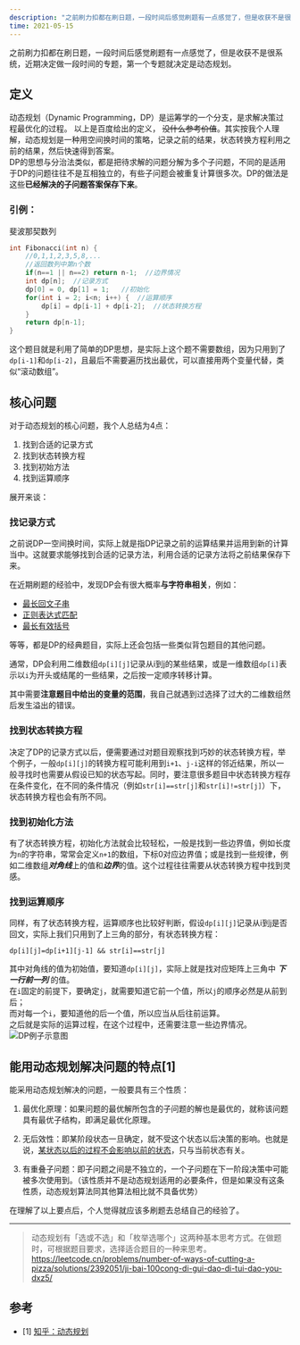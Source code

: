 ```yaml
---
description: "之前刷力扣都在刷日题，一段时间后感觉刷题有一点感觉了，但是收获不是很系统，近期决定做一段时间的专题，第一个专题就决定是动态规划。"
time: 2021-05-15
---
```


之前刷力扣都在刷日题，一段时间后感觉刷题有一点感觉了，但是收获不是很系统，近期决定做一段时间的专题，第一个专题就决定是动态规划。  

## 定义  
动态规划（Dynamic Programming，DP）是运筹学的一个分支，是求解决策过程最优化的过程。
以上是百度给出的定义， ~~没什么参考价值~~。其实按我个人理解，动态规划是一种用空间换时间的策略，记录之前的结果，状态转换方程利用之前的结果，然后快速得到答案。  
DP的思想与分治法类似，都是把待求解的问题分解为多个子问题，不同的是适用于DP的问题往往不是互相独立的，有些子问题会被重复计算很多次。DP的做法是这些**已经解决的子问题答案保存下来**。

### 引例：
斐波那契数列
```cpp
int Fibonacci(int n) {
	//0,1,1,2,3,5,8,...
	//返回数列中第n个数
	if(n==1 || n==2) return n-1;  //边界情况
	int dp[n];  //记录方式
	dp[0] = 0, dp[1] = 1;   //初始化
	for(int i = 2; i<n; i++) {  //运算顺序
		dp[i] = dp[i-1] + dp[i-2];  //状态转换方程
	}
	return dp[n-1];
}
```
这个题目就是利用了简单的DP思想，是实际上这个题不需要数组，因为只用到了`dp[i-1]`和`dp[i-2]`，且最后不需要遍历找出最优，可以直接用两个变量代替，类似“滚动数组”。  


## 核心问题

对于动态规划的核心问题，我个人总结为4点：  
1. 找到合适的记录方式  
2. 找到状态转换方程
3. 找到初始方法  
4. 找到运算顺序  

展开来谈：  
### 找记录方式
之前说DP一空间换时间，实际上就是指DP记录之前的运算结果并运用到新的计算当中。这就要求能够找到合适的记录方法，利用合适的记录方法将之前结果保存下来。 

在近期刷题的经验中，发现DP会有很大概率**与字符串相关**，例如：  
- [最长回文子串](https://leetcode-cn.com/problems/longest-palindromic-substring/)
- [正则表达式匹配](https://leetcode-cn.com/problems/regular-expression-matching/)
- [最长有效括号](https://leetcode-cn.com/problems/longest-valid-parentheses/)

等等，都是DP的经典题目，实际上还会包括一些类似背包题目的其他问题。

通常，DP会利用二维数组`dp[i][j]`记录从i到j的某些结果，或是一维数组`dp[i]`表示以`i`为开头或结尾的一些结果，之后按一定顺序转移计算。  

其中需要**注意题目中给出的变量的范围**，我自己就遇到过选择了过大的二维数组然后发生溢出的错误。

### 找到状态转换方程  
决定了DP的记录方式以后，便需要通过对题目观察找到巧妙的状态转换方程，举个例子，一般`dp[i][j]`的转换方程可能利用到`i+1`、`j-i`这样的邻近结果，所以一般寻找时也需要从假设已知的状态写起。同时，要注意很多题目中状态转换方程存在条件变化，在不同的条件情况（例如`str[i]==str[j]`和`str[i]!=str[j]`）下，状态转换方程也会有所不同。  

### 找到初始化方法
有了状态转换方程，初始化方法就会比较轻松，一般是找到一些边界值，例如长度为`n`的字符串，常常会定义`n+1`的数组，下标0对应边界值；或是找到一些规律，例如二维数组***对角线***上的值和***边界***的值。这个过程往往需要从状态转换方程中找到灵感。

### 找到运算顺序  
同样，有了状态转换方程，运算顺序也比较好判断，假设`dp[i][j]`记录从i到j是否回文，实际上我们只用到了上三角的部分，有状态转换方程：    
```
dp[i][j]=dp[i+1][j-1] && str[i]==str[j]
```  
其中对角线的值为初始值，要知道`dp[i][j]`，实际上就是找对应矩阵上三角中 ***下一行前一列*** 的值。  
在`i`固定的前提下，要确定`j`，就需要知道它前一个值，所以`j`的顺序必然是从前到后；  
而对每一个`i`，要知道他的后一个值，所以应当从后往前运算。  
之后就是实际的运算过程，在这个过程中，还需要注意一些边界情况。
![DP例子示意图](https://img.foril.space/DP.jpg)


## 能用动态规划解决问题的特点[1]
能采用动态规划解决的问题，一般要具有三个性质：

1. 最优化原理：如果问题的最优解所包含的子问题的解也是最优的，就称该问题具有最优子结构，即满足最优化原理。

2. 无后效性：即某阶段状态一旦确定，就不受这个状态以后决策的影响。也就是说，<u>某状态以后的过程不会影响以前的状态</u>，只与当前状态有关。

3. 有重叠子问题：即子问题之间是不独立的，一个子问题在下一阶段决策中可能被多次使用到。（该性质并不是动态规划适用的必要条件，但是如果没有这条性质，动态规划算法同其他算法相比就不具备优势）


在理解了以上要点后，个人觉得就应该多刷题去总结自己的经验了。

---

> 动态规划有「选或不选」和「枚举选哪个」这两种基本思考方式。在做题时，可根据题目要求，选择适合题目的一种来思考。  
> https://leetcode.cn/problems/number-of-ways-of-cutting-a-pizza/solutions/2392051/ji-bai-100cong-di-gui-dao-di-tui-dao-you-dxz5/

## 参考
- [1] [知乎：动态规划](https://zhuanlan.zhihu.com/p/126361983)